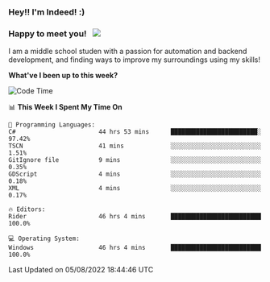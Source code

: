 ### Hey!! I'm Indeed! :) 

### Happy to meet you! &nbsp; ![](https://visitor-badge.glitch.me/badge?page_id=Indeedornot.Indeedornot)

I am a middle school studen with a passion for automation and backend development, and finding ways to improve my surroundings using my skills!

**What've I been up to this week?** 

<!--START_SECTION:waka-->
![Code Time](http://img.shields.io/badge/Code%20Time-0%20secs-blue)

📊 **This Week I Spent My Time On** 

```text
💬 Programming Languages: 
C#                       44 hrs 53 mins      ████████████████████████░   97.42% 
TSCN                     41 mins             ░░░░░░░░░░░░░░░░░░░░░░░░░   1.51% 
GitIgnore file           9 mins              ░░░░░░░░░░░░░░░░░░░░░░░░░   0.35% 
GDScript                 4 mins              ░░░░░░░░░░░░░░░░░░░░░░░░░   0.18% 
XML                      4 mins              ░░░░░░░░░░░░░░░░░░░░░░░░░   0.17%

🔥 Editors: 
Rider                    46 hrs 4 mins       █████████████████████████   100.0%

💻 Operating System: 
Windows                  46 hrs 4 mins       █████████████████████████   100.0%

```


 Last Updated on 05/08/2022 18:44:46 UTC
<!--END_SECTION:waka-->
